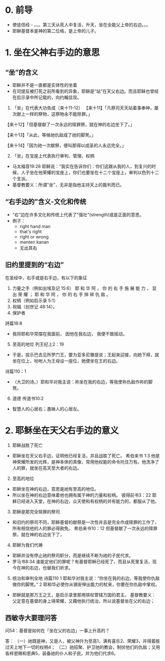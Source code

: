 # 0. 前导
- 使徒信经 - 。。。第三天从死人中复活，升天，坐在全能父上帝的右边。。。
- 耶稣基督本是神的第二位格，是上帝的儿子。
# 1. 坐在父神右手边的意思
## “坐”的含义

- 耶稣并不是一直都是实体性的坐着
- 在司提反被打死之前所看到的异象，耶稣是“站”在天父右边。而且耶稣也曾经在启示录中所记载的，向约翰显现。

1. 「坐」在代表大功告成（来十11-12）
【来十11】「凡祭司天天站着事奉神，屡次献上一样的祭物，这祭物永不能除罪。」

【来十12】「但基督献了一次永远的赎罪祭，就在神的右边坐下了。」

【来十13】「从此，等候祂仇敌成了祂的脚凳。」

【来十14】「因为祂一次献祭，便叫那得以成圣的人永远完全。」

2. 「坐」在宝座上代表执行审判、管理、权柄
- 马太福音19:28 
耶稣说：“我实在告诉你们：你们这跟从我的人，到复兴的时候，人子坐在他荣耀的宝座上，你们也要坐在十二个宝座上，审判以色列十二个支派。
- 基督教要义：所谓"坐"，无非是指他主持天上的裁判而已。
## “右手边的”含义-文化和传统
- “右”边在许多文化和传统上代表了"强壮"(strength)或是正面的意思。
- 例子：
    - right hand man
    - that's right
    - right or wrong
    - menteri kanan
    - 无出其右

## 旧约里提到的“右边”

在圣经中，右手或是右手边，有以下的象征
1. 力量之手（例如出埃及记 15:6）
耶 和 华 阿 ， 你 的 右 手 施 展 能 力 ， 显 出 荣 耀 ； 耶 和 华 阿 ， 你 的 右 手 摔 碎 仇 敌 。
2. 权柄（例如启示录 5:1）
3. 祝福（创世记 48:14）。
4. 保护者

詩篇16:8
- 我将耶和华常摆在我面前， 因他在我右边， 我便不致摇动。
5. 至高的地位
列王纪上2：19
- 于是，拔示巴去见所罗门王，要为亚多尼雅提说；王起来迎接，向她下拜，就坐在位上，吩咐人为王母设一座位，她便坐在王的右边。

诗篇110：1
- （大卫的诗。）耶和华对我主说：祢坐在我的右边，等我使祢仇敌作祢的脚凳。
6. 道德
传道书10:2
- 智慧人的心居右；愚昧人的心居左。



# 2. 耶稣坐在天父右手边的意义

1. 耶稣战胜了死亡

- 耶稣坐在天父右手边，证明他已经复活，并且战胜了死亡。
希伯来书 1:3
他是神荣耀所发的光辉，是神本体的真像，常用他权能的命令托住万有。他洗净了人的罪，就坐在高天至大者的右边。


2. 至高的地位

- 耶稣坐在神的右边，意思是祂有至高的地位。
- 所以坐在神的右边意味着他也拥有属于神的力量和权柄。
彼得前书3：22
耶稣已经进入天堂，在神的右边，众天使和有权柄的并有能力的，都服从了他。

3. 耶稣是那完全赎罪的祭司
- 和旧约的祭司不同，耶稣基督的献祭是一次性并且是完全作成赎罪的工作了，所有相信他的人的罪必得赦免。
希伯来书10：12
但基督献了一次永远的赎罪祭，就在神的右边坐下了，


4. 耶稣为我们代祷
- 耶稣并没有停止祂的祭司职分，而是继续不断为祂的子民代求。
- 罗马书8:34
 谁能定他们的罪呢？有基督耶稣已经死了，而且从死里复活，现今在神的右边，也替我们祈求。
5. 统治和审判全地
诗篇110
1 耶和华对我主说：“你坐在我的右边，等我使你仇敌做你的脚凳。”
2 耶和华必使你从锡安伸出能力的杖来，你要在你仇敌中掌权。
- 耶稣就是那万王之王，是启示录里那用铁杖管辖万国的君主。
基督教要义：
父定意在基督的身上得荣耀，又藉他执行统治，所以说基督坐在父的右边；

## 西敏寺大要理问答
问54：基督是如何在「坐在父的右边」一事上升高的？

答：
（一）祂既是神，又是人，被父神升为至高1，满有喜乐2、荣耀3，并得着胜过天上地下一切的权柄4；
（二）祂招聚、护卫祂的教会，制伏他们的仇敌；又用各样恩赐和恩典5，装备祂的仆人和子民，并为他们代求6。




